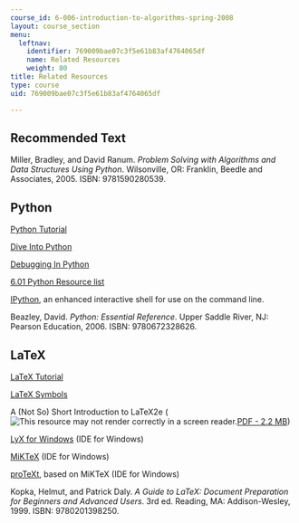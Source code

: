 ```yaml
---
course_id: 6-006-introduction-to-algorithms-spring-2008
layout: course_section
menu:
  leftnav:
    identifier: 769009bae07c3f5e61b83af4764065df
    name: Related Resources
    weight: 80
title: Related Resources
type: course
uid: 769009bae07c3f5e61b83af4764065df

---
```


Recommended Text
----------------

Miller, Bradley, and David Ranum. _Problem Solving with Algorithms and Data Structures Using Python_. Wilsonville, OR: Franklin, Beedle and Associates, 2005. ISBN: 9781590280539.

Python
------

[Python Tutorial](http://docs.python.org/tut/)

[Dive Into Python](http://www.diveintopython.net/)

[Debugging In Python](https://pythonconquerstheuniverse.wordpress.com/2009/09/10/debugging-in-python/)

[6.01 Python Resource list](http://courses.csail.mit.edu/6.01/fall07/resource.html)

[IPython](http://scipy-ipython.readthedocs.io/en/latest/), an enhanced interactive shell for use on the command line.

Beazley, David. _Python: Essential Reference_. Upper Saddle River, NJ: Pearson Education, 2006. ISBN: 9780672328626.

LaTeX
-----

[LaTeX Tutorial](http://www.maths.tcd.ie/~dwilkins/LaTeXPrimer/)

[LaTeX Symbols](http://www.artofproblemsolving.com/wiki/index.php/LaTeX:Symbols)

A (Not So) Short Introduction to LaTeX2e (![This resource may not render correctly in a screen reader.](/images/inacessible.gif)[PDF - 2.2 MB](http://tug.ctan.org/tex-archive/info/lshort/english/lshort.pdf))

[LyX for Windows](http://wiki.lyx.org/Windows/Windows) (IDE for Windows)

[MiKTeX](http://miktex.org/) (IDE for Windows)

[proTeXt](http://www.tug.org/protext/), based on MiKTeX (IDE for Windows)

Kopka, Helmut, and Patrick Daly. _A Guide to LaTeX: Document Preparation for Beginners and Advanced Users_. 3rd ed. Reading, MA: Addison-Wesley, 1999. ISBN: 9780201398250.